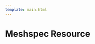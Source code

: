 ```yaml
---
template: main.html
---
```


# Meshspec Resource

<!-- An appspec resource is a [Kubernetes configmap](https://kubernetes.io/docs/concepts/configuration/configmap/) that is used to describe an app to the Iter8 service. An example of an appspec resource is as follows.

## Example

```yaml
apiVersion: v1
kind: ConfigMap
metadata:
  name: recommender
  namespace: default
  labels:
    iter8.tools/role: appspec
data:
  appspec.yaml: |
    versions:
    - weight: 3
      resources:
      - name: recommender-stable
        type: svc
      - name: recommender-stable
        type: deploy
    - resources:
      - name: recommender-candidate
        type: svc
      - name: recommender-candidate
        type: deploy
```

## Distinguishing characteristics
An appspec resource has three distinguishing characteristics.

1. It has a label with key `iter8.tools/role` and value `appspec`.
2. Its `data` section has a single key, [`appspec.yaml`](#appspecyaml-reference). The value for this key provides the parameters related to the app.

## `appspec.yaml` reference

Parameters related to an app.

| Field | Type | Description |
| --------- | ------------------------------ | ------------------ |
| versions  | [][Version](#version) | List of app versions |
| finalizer | bool | Iter8 adds a finalizer to the app's resources to provide readiness [guarantees](abn/sdk.md#guarantees) for the Iter8 SDK `GetRoute` API. If you intend to use this API or other traffic engineering features of Iter8, set this to true. Default is true |
| seed | int | Iter8 service uses consistent hashing to map users to versions and [guarantee weighted routing and user stickiness](abn/sdk.md#guarantees) for the Iter8 SDK `GetRoute` API. This field is the seed value for the hash. Changing the seed will change the hash function used to map users to versions, while preserving the guarantees. The seed value should not be changed during the course of an A/B/n testing experiment, in order to preserve user stickiness[^1]. Default is 0 |

### Version
Parameters related to an app version.

| Field | Type | Description |
| --------- | ------------------------------ | ------------------ |
| weight  | int | Proportion of users routed to this version. Must be positive. Default is 1  |
| resources  | [][Kubernetes resource](#kubernetes-resource) | Parameters related to a Kubernetes resource |

### Kubernetes Resource
Parameters related to a Kubernetes resource.

| Field | Type | Description |
| --------- | ------------------------------ | ------------------ |
| name  | string | Name of the resource  |
| type  | string enum | Identifies the group version kind (GVK) of the resource. Valid values are `svc`, `deploy`, `isvc` and `ksvc` which correspond to [Kubernetes service](https://kubernetes.io/docs/concepts/services-networking/service/), [Kubernetes deployment](https://kubernetes.io/docs/concepts/workloads/controllers/deployment/), [KServe inference service](https://github.com/kserve/kserve), and [Knative service](https://knative.dev/docs/) respectively |



## App ID
The `<namespace>/<name>` combination of an appspec acts as the app identifier. For instance, in the [above example](#example), `default/recommender` is the app ID. The app ID is used as part of [Iter8 SDK](abn/sdk.md) API calls.


[^1]: The `seed` is a mechanism to provide a fairness guarantee in Iter8. Consider an A/B testing experiment with two versions of an app with equal weights. Weighted routing guarantees that in the experiment, half the users are mapped to the stable version (Version 1) in expectation, and the remaining users are mapped to the candidate version (Version 2). Suppose you perform several such experiments for the same app with new candidate versions. You may wish to rotate the pool of users that are mapped to the candidate (Version 2) in each experiment. You can accomplish this by changing the seed after an experiment ends, and before a new one begins.
 -->
